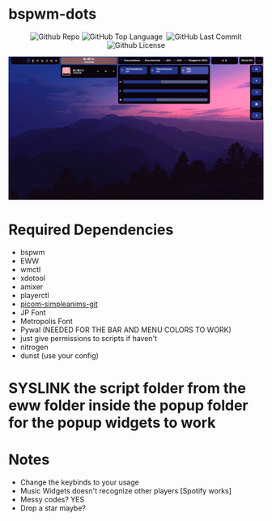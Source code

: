 # bspwm-dots
<p align="center">
  <img alt="Github Repo" src="https://img.shields.io/badge/BSPWM-EWW-blue" />
  <img alt="GitHub Top Language" src="https://img.shields.io/github/languages/top/Jayy-Dev/bspwm-dots" />
  <img alt="" src="https://img.shields.io/github/repo-size/Jayy-Dev/bspwm-dots" />
  <img alt="GitHub Last Commit" src="https://img.shields.io/github/last-commit/Jayy-Dev/bspwm-dots" />
  <img alt="Github License" src="https://img.shields.io/github/license/Jayy-Dev/bspwm-dots" />
</p>

<p align="center">
  <img alt="Preview" src="https://github.com/Jayy-Dev/bspwm-dots/blob/main/preview/preview.png?raw=true") />
</p>

# Required Dependencies
+ bspwm
+ EWW
+ wmctl
+ xdotool
+ amixer
+ playerctl
+ [picom-simpleanims-git](https://aur.archlinux.org/packages/picom-simpleanims-git)
+ JP Font
+ Metropolis Font
+ Pywal (NEEDED FOR THE BAR AND MENU COLORS TO WORK)
+ just give permissions to scripts if haven't
+ nitrogen
+ dunst (use your config)
# SYSLINK the script folder from the eww folder inside the popup folder for the popup widgets to work

# Notes
+ Change the keybinds to your usage
+ Music Widgets doesn't recognize other players [Spotify works]
+ Messy codes? YES
+ Drop a star maybe?
